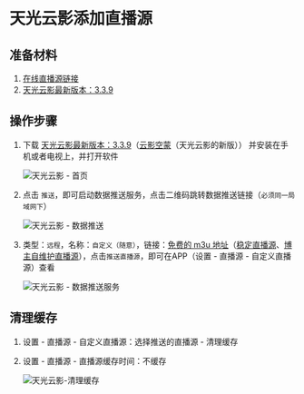 # 天光云影添加直播源

## 准备材料

1. [在线直播源链接](https://www.wangdu.site/software/av-read/339.html)
2. [天光云影最新版本：3.3.9](https://pan.quark.cn/s/ca9fab29a1ed)

## 操作步骤

1. 下载 [天光云影最新版本：3.3.9](https://pan.quark.cn/s/ca9fab29a1ed)（[云影空蒙](https://pan.quark.cn/s/eced04fc209d)（天光云影的新版）） 并安装在手机或者电视上，并打开软件

   ![天光云影 - 首页](https://cdn.wwkejishe.top/wp-cdn-02/2025/20250304093936102.webp)

2. 点击 `推送`，即可启动数据推送服务，点击二维码跳转数据推送链接（`必须同一局域网下`）

   ![天光云影 - 数据推送](https://cdn.wwkejishe.top/wp-cdn-02/2025/20250304094015397.webp)

3. 类型：`远程`，名称：`自定义（随意）`，链接：[免费的 m3u 地址](https://www.wangdu.site/software/av-read/339.html)（[稳定直播源](https://flowus.cn/wwkejishe/share/2a321694-8729-467b-81db-417e4f99022e?code=BCRWJL)、[博主自维护直播源](https://fk.wangdu.site/buy/18)），点击`推送直播源`，即可在APP（设置 - 直播源 - 自定义直播源）查看

   ![天光云影 - 数据推送服务](https://cdn.wwkejishe.top/wp-cdn-02/2025/20250304094018525.webp)

## 清理缓存

1. 设置 - 直播源 - 自定义直播源：选择推送的直播源 - 清理缓存

2. 设置 - 直播源 - 直播源缓存时间：不缓存

   ![天光云影-清理缓存](https://cdn.wwkejishe.top/wp-cdn-02/2025/20250508163902341.webp)